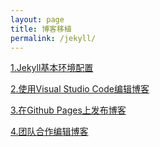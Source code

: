 ```yaml
---
layout: page
title: 博客移植
permalink: /jekyll/
---
```


[1.Jekyll基本环境配置]({{site.baseurl}}/jekyll/jekyll_setup) 

[2.使用Visual Studio Code编辑博客]({{site.baseurl}}/jekyll/jekyll_vscode)

[3.在Github Pages上发布博客]()

[4.团队合作编辑博客]()
